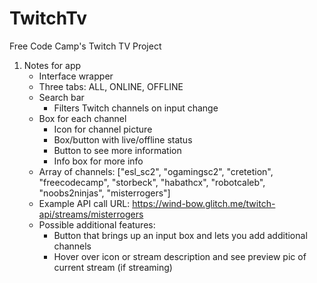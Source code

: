 # TwitchTv
Free Code Camp's Twitch TV Project

1. Notes for app
    - Interface wrapper
    - Three tabs: ALL, ONLINE, OFFLINE
    - Search bar
      - Filters Twitch channels on input change
    - Box for each channel
      - Icon for channel picture
      - Box/button with live/offline status
      - Button to see more information
      - Info box for more info
    - Array of channels: ["esl_sc2", "ogamingsc2", "cretetion", "freecodecamp", "storbeck", "habathcx", "robotcaleb", "noobs2ninjas", "misterrogers"]
    - Example API call URL: https://wind-bow.glitch.me/twitch-api/streams/misterrogers
    - Possible additional features:
      - Button that brings up an input box and lets you add additional
        channels
      - Hover over icon or stream description and see preview pic of
        current stream (if streaming)
